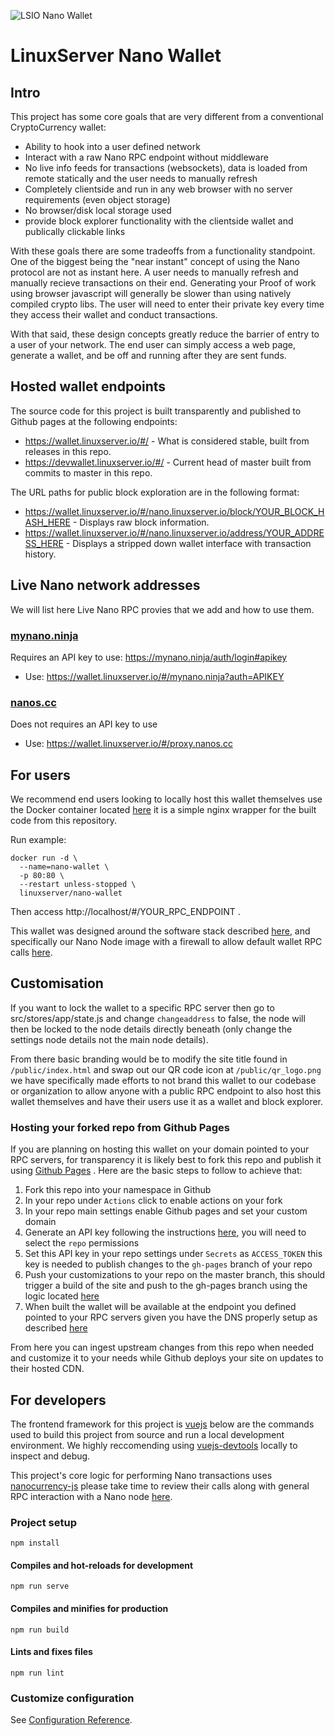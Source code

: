 ![LSIO Nano Wallet](https://i.imgur.com/HZzgy8q.gif)
# LinuxServer Nano Wallet
## Intro
This project has some core goals that are very different from a conventional CryptoCurrency wallet: 
* Ability to hook into a user defined network
* Interact with a raw Nano RPC endpoint without middleware
* No live info feeds for transactions (websockets), data is loaded from remote statically and the user needs to manually refresh
* Completely clientside and run in any web browser with no server requirements (even object storage)
* No browser/disk local storage used
* provide block explorer functionality with the clientside wallet and publically clickable links

With these goals there are some tradeoffs from a functionality standpoint. One of the biggest being the "near instant" concept of using the Nano protocol are not as instant here. A user needs to manually refresh and manually recieve transactions on their end. Generating your Proof of work using browser javascript will generally be slower than using natively compiled crypto libs. The user will need to enter their private key every time they access their wallet and conduct transactions. 

With that said, these design concepts greatly reduce the barrier of entry to a user of your network. The end user can simply access a web page, generate a wallet, and be off and running after they are sent funds.

## Hosted wallet endpoints

The source code for this project is built transparently and published to Github pages at the following endpoints: 
* https://wallet.linuxserver.io/#/ - What is considered stable, built from releases in this repo.
* https://devwallet.linuxserver.io/#/ - Current head of master built from commits to master in this repo.

The URL paths for public block exploration are in the following format: 
* https://wallet.linuxserver.io/#/nano.linuxserver.io/block/YOUR_BLOCK_HASH_HERE - Displays raw block information.
* https://wallet.linuxserver.io/#/nano.linuxserver.io/address/YOUR_ADDRESS_HERE - Displays a stripped down wallet interface with transaction history.

## Live Nano network addresses

We will list here Live Nano RPC provies that we add and how to use them.

### [mynano.ninja](https://mynano.ninja/)
Requires an API key to use: https://mynano.ninja/auth/login#apikey
* Use: https://wallet.linuxserver.io/#/mynano.ninja?auth=APIKEY

### [nanos.cc](https://nanos.cc/)
Does not requires an API key to use
* Use: https://wallet.linuxserver.io/#/proxy.nanos.cc

## For users

We recommend end users looking to locally host this wallet themselves use the Docker container located [here](https://hub.docker.com/r/linuxserver/nano-wallet) it is a simple nginx wrapper for the built code from this repository. 

Run example:

```
docker run -d \
  --name=nano-wallet \
  -p 80:80 \
  --restart unless-stopped \
  linuxserver/nano-wallet
```

Then access http://localhost/#/YOUR_RPC_ENDPOINT .

This wallet was designed around the software stack described [here](https://blog.linuxserver.io/2020/05/31/deploying-your-own-crypto/), and specifically our Nano Node image with a firewall to allow default wallet RPC calls [here](https://hub.docker.com/r/linuxserver/nano).  

## Customisation

If you want to lock the wallet to a specific RPC server then go to src/stores/app/state.js and change `changeaddress` to false, the node will then be locked to the node details directly beneath (only change the settings node details not the main node details).

From there basic branding would be to modify the site title found in `/public/index.html` and swap out our QR code icon at `/public/qr_logo.png` we have specifically made efforts to not brand this wallet to our codebase or organization to allow anyone with a public RPC endpoint to also host this wallet themselves and have their users use it as a wallet and block explorer.

### Hosting your forked repo from Github Pages

If you are planning on hosting this wallet on your domain pointed to your RPC servers, for transparency it is likely best to fork this repo and publish it using [Github Pages](https://pages.github.com/) . Here are the basic steps to follow to achieve that: 

1. Fork this repo into your namespace in Github
2. In your repo under `Actions` click to enable actions on your fork
3. In your repo main settings enable Github pages and set your custom domain
4. Generate an API key following the instructions [here](https://help.github.com/en/github/authenticating-to-github/creating-a-personal-access-token-for-the-command-line), you will need to select the `repo` permissions
5. Set this API key in your repo settings under `Secrets` as `ACCESS_TOKEN` this key is needed to publish changes to the `gh-pages` branch of your repo
6. Push your customizations to your repo on the master branch, this should trigger a build of the site and push to the gh-pages branch using the logic located [here](https://github.com/linuxserver/nano-wallet/blob/master/.github/workflows/main.yml)
7. When built the wallet will be available at the endpoint you defined pointed to your RPC servers given you have the DNS properly setup as described [here](https://help.github.com/en/github/working-with-github-pages/managing-a-custom-domain-for-your-github-pages-site)

From here you can ingest upstream changes from this repo when needed and customize it to your needs while Github deploys your site on updates to their hosted CDN. 

## For developers

The frontend framework for this project is [vuejs](https://vuejs.org/) below are the commands used to build this project from source and run a local development environment. We highly reccomending using [vuejs-devtools](https://github.com/vuejs/vue-devtools) locally to inspect and debug. 

This project's core logic for performing Nano transactions uses [nanocurrency-js](https://github.com/marvinroger/nanocurrency-js) please take time to review their calls along with general RPC interaction with a Nano node [here](https://docs.nano.org/commands/rpc-protocol/).

### Project setup
```
npm install
```

#### Compiles and hot-reloads for development
```
npm run serve
```

#### Compiles and minifies for production
```
npm run build
```

#### Lints and fixes files
```
npm run lint
```

### Customize configuration
See [Configuration Reference](https://cli.vuejs.org/config/).
